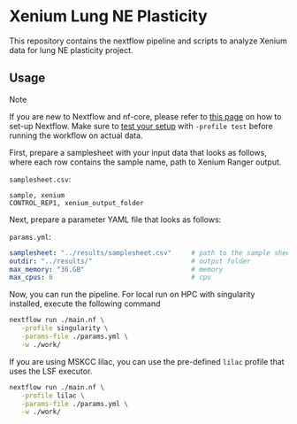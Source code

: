 # Xenium Lung NE Plasticity 

This repository contains the nextflow pipeline and scripts to analyze Xenium data for lung NE plasticity project. 

## Usage

> [!NOTE]
> If you are new to Nextflow and nf-core, please refer to [this page](https://nf-co.re/docs/usage/installation) on how to set-up Nextflow. Make sure to [test your setup](https://nf-co.re/docs/usage/introduction#how-to-run-a-pipeline) with `-profile test` before running the workflow on actual data.

First, prepare a samplesheet with your input data that looks as follows, where each row contains the sample name, path to Xenium Ranger output.

`samplesheet.csv`:
```csv
sample, xenium
CONTROL_REP1, xenium_output_folder
```

Next, prepare a parameter YAML file that looks as follows:

`params.yml`:
```yaml
samplesheet: "../results/samplesheet.csv"     # path to the sample sheet
outdir: "../results/"                         # output folder
max_memory: "36.GB"                           # memory
max_cpus: 6                                   # cpu
```

Now, you can run the pipeline. For local run on HPC with singularity installed, execute the following command

```bash
nextflow run ./main.nf \
   -profile singularity \
   -params-file ./params.yml \
   -w ./work/
```

If you are using MSKCC lilac, you can use the pre-defined `lilac` profile that uses the LSF executor.
```bash
nextflow run ./main.nf \
   -profile lilac \
   -params-file ./params.yml \
   -w ./work/
```
